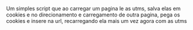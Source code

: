 Um simples script que ao carregar um pagina le as utms, salva elas em cookies e no direcionamento e carregamento de outra pagina, pega os cookies e insere na url, recarregando ela mais um vez agora com as utms
